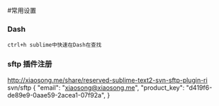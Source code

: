 #常用设置

### Dash
    ctrl+h sublime中快速在Dash在查找
    

### sftp 插件注册
http://xiaosong.me/share/reserved-sublime-text2-svn-sftp-plugin-ri
svn/sftp
{
    "email": "xiaosong@xiaosong.me",
    "product_key": "d419f6-de89e9-0aae59-2acea1-07f92a",
}